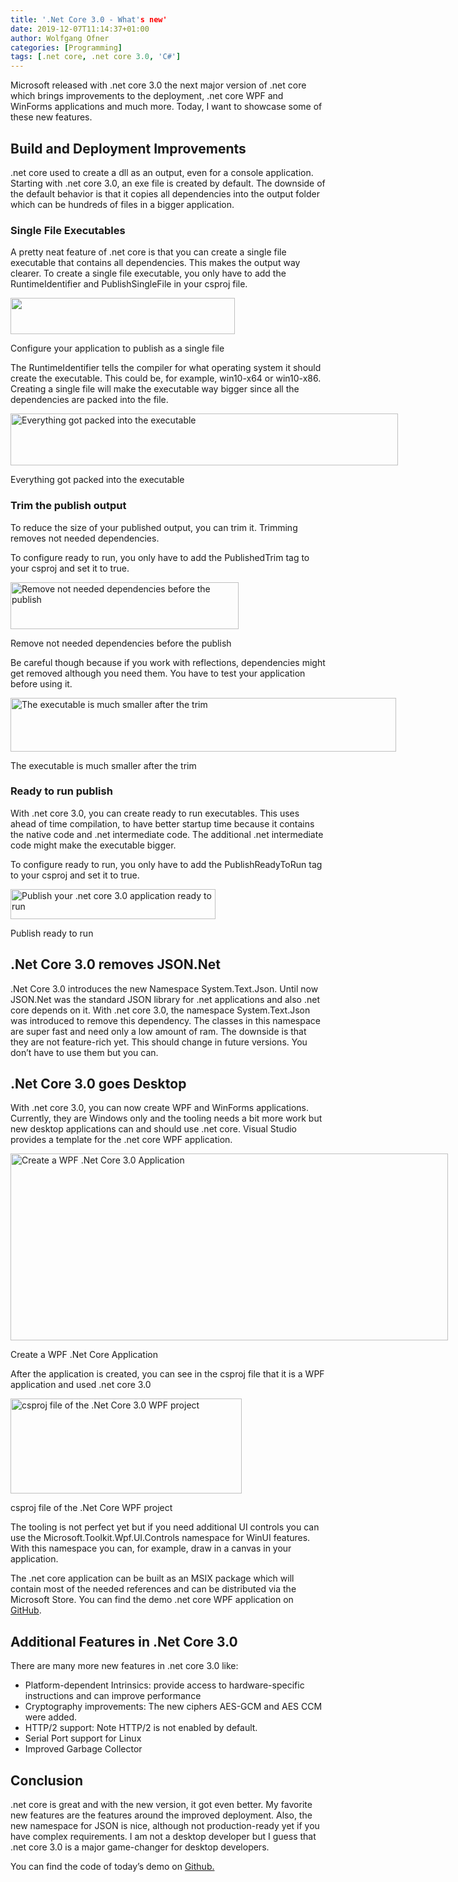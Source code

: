 ```yaml
---
title: '.Net Core 3.0 - What's new'
date: 2019-12-07T11:14:37+01:00
author: Wolfgang Ofner
categories: [Programming]
tags: [.net core, .net core 3.0, 'C#']
---
```

Microsoft released with .net core 3.0 the next major version of .net core which brings improvements to the deployment, .net core WPF and WinForms applications and much more. Today, I want to showcase some of these new features.

## Build and Deployment Improvements

.net core used to create a dll as an output, even for a console application. Starting with .net core 3.0, an exe file is created by default. The downside of the default behavior is that it copies all dependencies into the output folder which can be hundreds of files in a bigger application.

### Single File Executables

A pretty neat feature of .net core is that you can create a single file executable that contains all dependencies. This makes the output way clearer. To create a single file executable, you only have to add the RuntimeIdentifier and PublishSingleFile in your csproj file.

<div id="attachment_1843" style="width: 369px" class="wp-caption aligncenter">
  <a href="https://www.programmingwithwolfgang.com/wp-content/uploads/2019/12/Configure-your-application-to-publish-as-a-single-file.jpg"><img aria-describedby="caption-attachment-1843" loading="lazy" class="size-full wp-image-1843" src="https://www.programmingwithwolfgang.com/wp-content/uploads/2019/12/Configure-your-application-to-publish-as-a-single-file.jpg" alt="" width="359" height="58" srcset="https://www.programmingwithwolfgang.com/wp-content/uploads/2019/12/Configure-your-application-to-publish-as-a-single-file.jpg 359w, https://www.programmingwithwolfgang.com/wp-content/uploads/2019/12/Configure-your-application-to-publish-as-a-single-file-300x48.jpg 300w" sizes="(max-width: 359px) 100vw, 359px" /></a>
  
  <p id="caption-attachment-1843" class="wp-caption-text">
    Configure your application to publish as a single file
  </p>
</div>

The RuntimeIdentifier tells the compiler for what operating system it should create the executable. This could be, for example, win10-x64 or win10-x86. Creating a single file will make the executable way bigger since all the dependencies are packed into the file.

<div id="attachment_1844" style="width: 630px" class="wp-caption aligncenter">
  <a href="https://www.programmingwithwolfgang.com/wp-content/uploads/2019/12/Everything-got-packed-into-the-executable.jpg"><img aria-describedby="caption-attachment-1844" loading="lazy" class="size-full wp-image-1844" src="https://www.programmingwithwolfgang.com/wp-content/uploads/2019/12/Everything-got-packed-into-the-executable.jpg" alt="Everything got packed into the executable" width="620" height="83" srcset="https://www.programmingwithwolfgang.com/wp-content/uploads/2019/12/Everything-got-packed-into-the-executable.jpg 620w, https://www.programmingwithwolfgang.com/wp-content/uploads/2019/12/Everything-got-packed-into-the-executable-300x40.jpg 300w" sizes="(max-width: 620px) 100vw, 620px" /></a>
  
  <p id="caption-attachment-1844" class="wp-caption-text">
    Everything got packed into the executable
  </p>
</div>

### Trim the publish output

To reduce the size of your published output, you can trim it. Trimming removes not needed dependencies.

To configure ready to run, you only have to add the PublishedTrim tag to your csproj and set it to true.

<div id="attachment_1847" style="width: 375px" class="wp-caption aligncenter">
  <a href="https://www.programmingwithwolfgang.com/wp-content/uploads/2019/12/Remove-not-needed-dependencies-before-the-publish.jpg"><img aria-describedby="caption-attachment-1847" loading="lazy" class="size-full wp-image-1847" src="https://www.programmingwithwolfgang.com/wp-content/uploads/2019/12/Remove-not-needed-dependencies-before-the-publish.jpg" alt="Remove not needed dependencies before the publish" width="365" height="75" srcset="https://www.programmingwithwolfgang.com/wp-content/uploads/2019/12/Remove-not-needed-dependencies-before-the-publish.jpg 365w, https://www.programmingwithwolfgang.com/wp-content/uploads/2019/12/Remove-not-needed-dependencies-before-the-publish-300x62.jpg 300w" sizes="(max-width: 365px) 100vw, 365px" /></a>
  
  <p id="caption-attachment-1847" class="wp-caption-text">
    Remove not needed dependencies before the publish
  </p>
</div>

Be careful though because if you work with reflections, dependencies might get removed although you need them. You have to test your application before using it.

<div id="attachment_1845" style="width: 627px" class="wp-caption aligncenter">
  <a href="https://www.programmingwithwolfgang.com/wp-content/uploads/2019/12/The-executable-is-much-smaller-after-the-trim.jpg"><img aria-describedby="caption-attachment-1845" loading="lazy" class="size-full wp-image-1845" src="https://www.programmingwithwolfgang.com/wp-content/uploads/2019/12/The-executable-is-much-smaller-after-the-trim.jpg" alt="The executable is much smaller after the trim" width="617" height="86" srcset="https://www.programmingwithwolfgang.com/wp-content/uploads/2019/12/The-executable-is-much-smaller-after-the-trim.jpg 617w, https://www.programmingwithwolfgang.com/wp-content/uploads/2019/12/The-executable-is-much-smaller-after-the-trim-300x42.jpg 300w" sizes="(max-width: 617px) 100vw, 617px" /></a>
  
  <p id="caption-attachment-1845" class="wp-caption-text">
    The executable is much smaller after the trim
  </p>
</div>

### Ready to run publish

With .net core 3.0, you can create ready to run executables. This uses ahead of time compilation, to have better startup time because it contains the native code and .net intermediate code. The additional .net intermediate code might make the executable bigger.

To configure ready to run, you only have to add the PublishReadyToRun tag to your csproj and set it to true.

<div id="attachment_1846" style="width: 338px" class="wp-caption aligncenter">
  <a href="https://www.programmingwithwolfgang.com/wp-content/uploads/2019/12/Publish-ready-to-run.jpg"><img aria-describedby="caption-attachment-1846" loading="lazy" class="wp-image-1846 size-full" src="https://www.programmingwithwolfgang.com/wp-content/uploads/2019/12/Publish-ready-to-run.jpg" alt="Publish your .net core 3.0 application ready to run" width="328" height="48" srcset="https://www.programmingwithwolfgang.com/wp-content/uploads/2019/12/Publish-ready-to-run.jpg 328w, https://www.programmingwithwolfgang.com/wp-content/uploads/2019/12/Publish-ready-to-run-300x44.jpg 300w" sizes="(max-width: 328px) 100vw, 328px" /></a>
  
  <p id="caption-attachment-1846" class="wp-caption-text">
    Publish ready to run
  </p>
</div>

## .Net Core 3.0 removes JSON.Net

.Net Core 3.0 introduces the new Namespace System.Text.Json. Until now JSON.Net was the standard JSON library for .net applications and also .net core depends on it. With .net core 3.0, the namespace System.Text.Json was introduced to remove this dependency. The classes in this namespace are super fast and need only a low amount of ram. The downside is that they are not feature-rich yet. This should change in future versions. You don&#8217;t have to use them but you can.

## .Net Core 3.0 goes Desktop

With .net core 3.0, you can now create WPF and WinForms applications. Currently, they are Windows only and the tooling needs a bit more work but new desktop applications can and should use .net core. Visual Studio provides a template for the .net core WPF application.

<div id="attachment_1848" style="width: 710px" class="wp-caption aligncenter">
  <a href="https://www.programmingwithwolfgang.com/wp-content/uploads/2019/12/Create-a-WPF-.Net-Core-Application.jpg"><img aria-describedby="caption-attachment-1848" loading="lazy" class="wp-image-1848" src="https://www.programmingwithwolfgang.com/wp-content/uploads/2019/12/Create-a-WPF-.Net-Core-Application.jpg" alt="Create a WPF .Net Core 3.0 Application" width="700" height="299" srcset="https://www.programmingwithwolfgang.com/wp-content/uploads/2019/12/Create-a-WPF-.Net-Core-Application.jpg 940w, https://www.programmingwithwolfgang.com/wp-content/uploads/2019/12/Create-a-WPF-.Net-Core-Application-300x128.jpg 300w, https://www.programmingwithwolfgang.com/wp-content/uploads/2019/12/Create-a-WPF-.Net-Core-Application-768x328.jpg 768w" sizes="(max-width: 700px) 100vw, 700px" /></a>
  
  <p id="caption-attachment-1848" class="wp-caption-text">
    Create a WPF .Net Core Application
  </p>
</div>

After the application is created, you can see in the csproj file that it is a WPF application and used .net core 3.0

<div id="attachment_1849" style="width: 380px" class="wp-caption aligncenter">
  <a href="https://www.programmingwithwolfgang.com/wp-content/uploads/2019/12/csproj-file-of-the-.Net-Core-WPF-project.jpg"><img aria-describedby="caption-attachment-1849" loading="lazy" class="wp-image-1849 size-full" src="https://www.programmingwithwolfgang.com/wp-content/uploads/2019/12/csproj-file-of-the-.Net-Core-WPF-project.jpg" alt="csproj file of the .Net Core 3.0 WPF project" width="370" height="152" srcset="https://www.programmingwithwolfgang.com/wp-content/uploads/2019/12/csproj-file-of-the-.Net-Core-WPF-project.jpg 370w, https://www.programmingwithwolfgang.com/wp-content/uploads/2019/12/csproj-file-of-the-.Net-Core-WPF-project-300x123.jpg 300w" sizes="(max-width: 370px) 100vw, 370px" /></a>
  
  <p id="caption-attachment-1849" class="wp-caption-text">
    csproj file of the .Net Core WPF project
  </p>
</div>

The tooling is not perfect yet but if you need additional UI controls you can use the Microsoft.Toolkit.Wpf.UI.Controls namespace for WinUI features. With this namespace you can, for example, draw in a canvas in your application.

The .net core application can be built as an MSIX package which will contain most of the needed references and can be distributed via the Microsoft Store. You can find the demo .net core WPF application on <a href="https://github.com/WolfgangOfner/WPFDotNetCore" target="_blank" rel="noopener noreferrer">GitHub</a>.

## Additional Features in .Net Core 3.0

There are many more new features in .net core 3.0 like:

  * Platform-dependent Intrinsics: provide access to hardware-specific instructions and can improve performance
  * Cryptography improvements: The new ciphers AES-GCM and AES CCM were added.
  * HTTP/2 support: Note HTTP/2 is not enabled by default.
  * Serial Port support for Linux
  * Improved Garbage Collector

## Conclusion

.net core is great and with the new version, it got even better. My favorite new features are the features around the improved deployment. Also, the new namespace for JSON is nice, although not production-ready yet if you have complex requirements. I am not a desktop developer but I guess that .net core 3.0 is a major game-changer for desktop developers.

You can find the code of today&#8217;s demo on <a href="https://github.com/WolfgangOfner/CSharp-8.0" target="_blank" rel="noopener noreferrer">Github.</a>